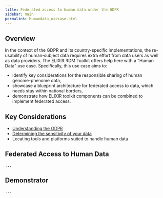 ```yaml
---
title: Federated access to human data under the GDPR
sidebar: main
permalink: humandata_usecase.html
---
```


## Overview

In the context of the GDPR and its country-specific implementations, the re-usability of human-subject data requires extra effort from data users as well as data providers. 
The ELIXIR RDM Toolkit offers help here with a "Human Data" use case. Specifically, this use case aims to:
  * identify key considerations for the responsible sharing of human genome-phenome data,
  * showcase a blueprint architecture for federated access to data, which needs stay within national borders,
  * demonstrate how ELIXIR toolkit components can be combined to implement federated access.
  
## Key Considerations

  * [Understanding the GDPR](./gdpr.html)
  * [Determining the sensitivity of your data](./personal_data.html)
  * Locating tools and platforms suited to handle human data
  
  
## Federated Access to Human Data

`...`

## Demonstrator

`...`
